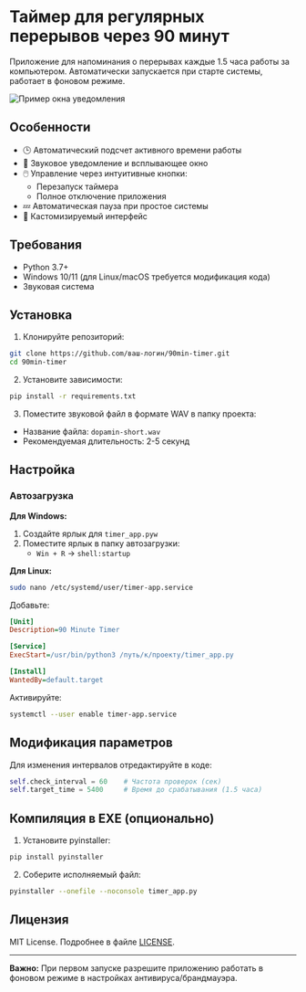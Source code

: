 # Таймер для регулярных перерывов через 90 минут

Приложение для напоминания о перерывах каждые 1.5 часа работы за компьютером. 
Автоматически запускается при старте системы, работает в фоновом режиме.

![Пример окна уведомления](screenshot.png)

## Особенности

- 🕒 Автоматический подсчет активного времени работы
- 🔔 Звуковое уведомление и всплывающее окно
- 🖱️ Управление через интуитивные кнопки:
  - Перезапуск таймера
  - Полное отключение приложения
- 💤 Автоматическая пауза при простое системы
- 🎨 Кастомизируемый интерфейс

## Требования

- Python 3.7+
- Windows 10/11 (для Linux/macOS требуется модификация кода)
- Звуковая система

## Установка

1. Клонируйте репозиторий:
```bash
git clone https://github.com/ваш-логин/90min-timer.git
cd 90min-timer
```

2. Установите зависимости:
```bash
pip install -r requirements.txt
```

3. Поместите звуковой файл в формате WAV в папку проекта:
- Название файла: `dopamin-short.wav`
- Рекомендуемая длительность: 2-5 секунд

## Настройка

### Автозагрузка
**Для Windows:**
1. Создайте ярлык для `timer_app.pyw`
2. Поместите ярлык в папку автозагрузки:
   - `Win + R` → `shell:startup`

**Для Linux:**
```bash
sudo nano /etc/systemd/user/timer-app.service
```
Добавьте:
```ini
[Unit]
Description=90 Minute Timer

[Service]
ExecStart=/usr/bin/python3 /путь/к/проекту/timer_app.py

[Install]
WantedBy=default.target
```
Активируйте:
```bash
systemctl --user enable timer-app.service
```

## Модификация параметров

Для изменения интервалов отредактируйте в коде:
```python
self.check_interval = 60    # Частота проверок (сек)
self.target_time = 5400     # Время до срабатывания (1.5 часа)
```

## Компиляция в EXE (опционально)

1. Установите pyinstaller:
```bash
pip install pyinstaller
```

2. Соберите исполняемый файл:
```bash
pyinstaller --onefile --noconsole timer_app.py
```

## Лицензия

MIT License. Подробнее в файле [LICENSE](LICENSE).

---
**Важно:** При первом запуске разрешите приложению работать в фоновом режиме в настройках антивируса/брандмауэра.
```


